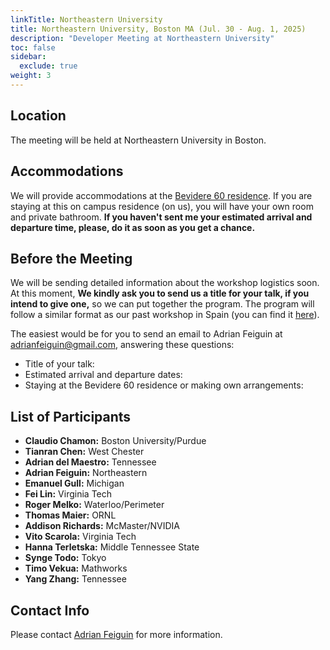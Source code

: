 ```yaml
---
linkTitle: Northeastern University
title: Northeastern University, Boston MA (Jul. 30 - Aug. 1, 2025)
description: "Developer Meeting at Northeastern University"
toc: false
sidebar:
  exclude: true
weight: 3
---
```


## Location

The meeting will be held at Northeastern University in Boston. 

## Accommodations

We will provide accommodations at the [Bevidere 60 residence](https://housing.northeastern.edu/60belvidere/). If you are staying at this on campus residence (on us), you will have your own room and private bathroom. **If you haven't sent me your estimated arrival and departure time, please, do it as soon as you get a chance.**

## Before the Meeting

We will be sending detailed information about the workshop logistics soon. At this moment, **We kindly ask you to send us a title for your talk, if you intend to give one,** so we can put together the program. The program will follow a similar format as our past workshop in Spain (you can find it [here](../sansebastian)).

The easiest would be for you to send an email to Adrian Feiguin at <a href="mailto:adrianfeiguin@gmail.com">adrianfeiguin@gmail.com</a>, answering these questions:

- Title of your talk:
- Estimated arrival and departure dates:
- Staying at the Bevidere 60 residence or making own arrangements:

 
## List of Participants
 
  - **Claudio Chamon:** Boston University/Purdue
  - **Tianran Chen:** West Chester
  - **Adrian del Maestro:** Tennessee
  - **Adrian Feiguin:** Northeastern
  - **Emanuel Gull:** Michigan
  - **Fei Lin:** Virginia Tech
  - **Roger Melko:** Waterloo/Perimeter
  - **Thomas Maier:** ORNL
  - **Addison Richards:** McMaster/NVIDIA
  - **Vito Scarola:** Virginia Tech
  - **Hanna Terletska:** Middle Tennessee State
  - **Synge Todo:** Tokyo
  - **Timo Vekua:** Mathworks
  - **Yang Zhang:** Tennessee
  
  
## Contact Info

Please contact <a href="mailto:adrianfeiguin@gmail.com">Adrian Feiguin</a> for more information.
